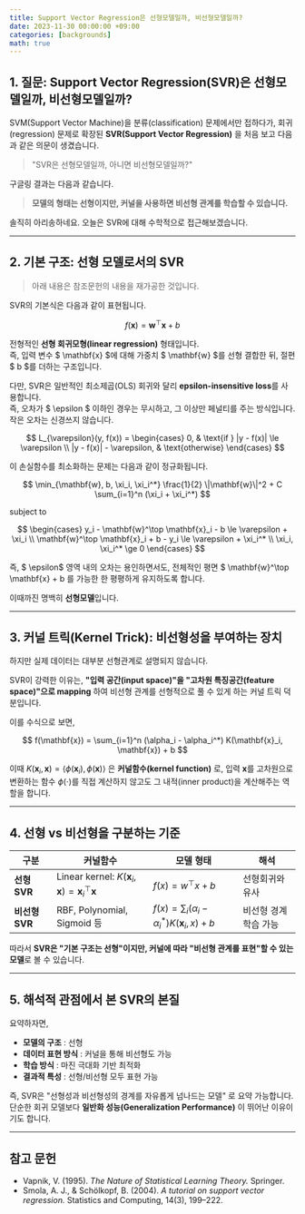 ```yaml
---
title: Support Vector Regression은 선형모델일까, 비선형모델일까?
date: 2023-11-30 00:00:00 +09:00
categories: [backgrounds]
math: true
---
```


## 1. 질문: Support Vector Regression(SVR)은 선형모델일까, 비선형모델일까?

SVM(Support Vector Machine)을 분류(classification) 문제에서만 접하다가, 회귀(regression) 문제로 확장된 **SVR(Support Vector Regression)** 을 처음 보고 다음과 같은 의문이 생겼습니다.

> "SVR은 선형모델일까, 아니면 비선형모델일까?"

구글링 결과는 다음과 같습니다.  
> **모델의 형태는 선형이지만, 커널을 사용하면 비선형 관계를 학습할 수 있습니다.**

솔직히 아리송하네요. 오늘은 SVR에 대해 수학적으로 접근해보겠습니다. 

---
## 2. 기본 구조: 선형 모델로서의 SVR
> 아래 내용은 참조문헌의 내용을 재가공한 것입니다.

SVR의 기본식은 다음과 같이 표현됩니다.

$$
f(\mathbf{x}) = \mathbf{w}^\top \mathbf{x} + b
$$

전형적인 **선형 회귀모형(linear regression)** 형태입니다.  
즉, 입력 변수 $ \mathbf{x} $에 대해 가중치 $ \mathbf{w} $를 선형 결합한 뒤, 절편 $ b $를 더하는 구조입니다.

다만, SVR은 일반적인 최소제곱(OLS) 회귀와 달리 **epsilon-insensitive loss**를 사용합니다. <br>
즉, 오차가 $ \epsilon $ 이하인 경우는 무시하고, 그 이상만 페널티를 주는 방식입니다. 작은 오차는 신경쓰지 않습니다.

$$
L_{\varepsilon}(y, f(x)) = \begin{cases}
0, & \text{if } |y - f(x)| \le \varepsilon \\
|y - f(x)| - \varepsilon, & \text{otherwise}
\end{cases}
$$

이 손실함수를 최소화하는 문제는 다음과 같이 정규화됩니다.

$$
\min_{\mathbf{w}, b, \xi_i, \xi_i^*}
\frac{1}{2} \|\mathbf{w}\|^2 + C \sum_{i=1}^n (\xi_i + \xi_i^*)
$$

subject to

$$
\begin{cases}
y_i - \mathbf{w}^\top \mathbf{x}_i - b \le \varepsilon + \xi_i \\
\mathbf{w}^\top \mathbf{x}_i + b - y_i \le \varepsilon + \xi_i^* \\
\xi_i, \xi_i^* \ge 0
\end{cases}
$$

즉, $ \epsilon$ 영역 내의 오차는 용인하면서도, 전체적인 평면 $ \mathbf{w}^\top \mathbf{x} + b 를 가능한 한 평평하게 유지하도록 합니다.

이때까진 명백히 **선형모델**입니다.

---

## 3. 커널 트릭(Kernel Trick): 비선형성을 부여하는 장치

하지만 실제 데이터는 대부분 선형관계로 설명되지 않습니다.

SVR이 강력한 이유는, **"입력 공간(input space)"을 "고차원 특징공간(feature space)"으로 mapping** 하여 비선형 관계를 선형적으로 풀 수 있게 하는 커널 트릭 덕분입니다.

이를 수식으로 보면,

$$
f(\mathbf{x}) = \sum_{i=1}^n (\alpha_i - \alpha_i^*) K(\mathbf{x}_i, \mathbf{x}) + b
$$

이때 $K(\mathbf{x}_i, \mathbf{x}) = \langle \phi(\mathbf{x}_i), \phi(\mathbf{x}) \rangle$ 은 **커널함수(kernel function)** 로, 입력 $\mathbf{x}$를 고차원으로 변환하는 함수 $\phi(\cdot)$를 직접 계산하지 않고도 그 내적(inner product)을 계산해주는 역할을 합니다.

---
## 4. 선형 vs 비선형을 구분하는 기준

| 구분 | 커널함수 | 모델 형태 | 해석 |
|------|-----------|------------|------|
| **선형 SVR** | Linear kernel: $K(\mathbf{x}_i, \mathbf{x}) = \mathbf{x}_i^\top \mathbf{x}$ | $f(x) = w^\top x + b$ | 선형회귀와 유사 |
| **비선형 SVR** | RBF, Polynomial, Sigmoid 등 | $f(x) = \sum_i (\alpha_i - \alpha_i^*) K(\mathbf{x}_i, x) + b$ | 비선형 경계 학습 가능 |

따라서 **SVR은 "기본 구조는 선형"이지만, 커널에 따라 "비선형 관계를 표현"할 수 있는 모델**로 볼 수  있습니다.

---

## 5. 해석적 관점에서 본 SVR의 본질

요약하자면,

- **모델의 구조** : 선형
- **데이터 표현 방식** : 커널을 통해 비선형도 가능
- **학습 방식** : 마진 극대화 기반 최적화
- **결과적 특성** : 선형/비선형 모두 표현 가능

즉, SVR은 "선형성과 비선형성의 경계를 자유롭게 넘나드는 모델" 로 요약 가능합니다. 단순한 회귀 모델보다 **일반화 성능(Generalization Performance)** 이 뛰어난 이유이기도 합니다.

---

## 참고 문헌
- Vapnik, V. (1995). *The Nature of Statistical Learning Theory.* Springer.
- Smola, A. J., & Schölkopf, B. (2004). *A tutorial on support vector regression.* Statistics and Computing, 14(3), 199–222.
